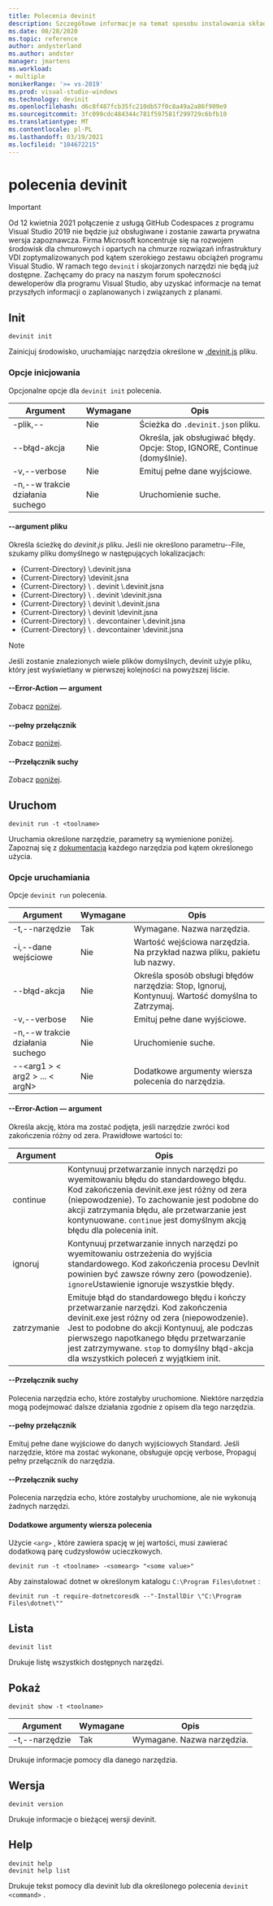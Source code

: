 ```yaml
---
title: Polecenia devinit
description: Szczegółowe informacje na temat sposobu instalowania składników przy użyciu poleceń devinit.
ms.date: 08/28/2020
ms.topic: reference
author: andysterland
ms.author: andster
manager: jmartens
ms.workload:
- multiple
monikerRange: '>= vs-2019'
ms.prod: visual-studio-windows
ms.technology: devinit
ms.openlocfilehash: d6c8f487fcb35fc210db57f0c8a49a2a86f909e9
ms.sourcegitcommit: 3fc099cdc484344c781f597581f299729c6bfb10
ms.translationtype: MT
ms.contentlocale: pl-PL
ms.lasthandoff: 03/19/2021
ms.locfileid: "104672215"
---
```

# <a name="devinit-commands"></a>polecenia devinit

> [!IMPORTANT]
> Od 12 kwietnia 2021 połączenie z usługą GitHub Codespaces z programu Visual Studio 2019 nie będzie już obsługiwane i zostanie zawarta prywatna wersja zapoznawcza. Firma Microsoft koncentruje się na rozwojem środowisk dla chmurowych i opartych na chmurze rozwiązań infrastruktury VDI zoptymalizowanych pod kątem szerokiego zestawu obciążeń programu Visual Studio. W ramach tego `devinit` i skojarzonych narzędzi nie będą już dostępne. Zachęcamy do pracy na naszym forum społeczności deweloperów dla programu Visual Studio, aby uzyskać informacje na temat przyszłych informacji o zaplanowanych i związanych z planami.

## <a name="init"></a>Init

```console
devinit init
```

Zainicjuj środowisko, uruchamiając narzędzia określone w [.devinit.js](devinit-json.md) pliku.

### <a name="options-for-init"></a>Opcje inicjowania

Opcjonalne opcje dla `devinit init` polecenia.

| Argument             | Wymagane | Opis                                                               |
|----------------------|----------|---------------------------------------------------------------------------|
| -plik,--            | Nie       | Ścieżka do `.devinit.json` pliku.                                         |
| --błąd-akcja       | Nie       | Określa, jak obsługiwać błędy. Opcje: Stop, IGNORE, Continue (domyślnie).|
| -v,--verbose         | Nie       | Emituj pełne dane wyjściowe.                                                      |
| -n,--w trakcie działania suchego         | Nie       | Uruchomienie suche.                                                                  |

#### <a name="--file-argument"></a>--argument pliku

Określa ścieżkę do _devinit.js_ pliku. Jeśli nie określono parametru--File, szukamy pliku domyślnego w następujących lokalizacjach:

* {Current-Directory} \\.devinit.jsna
* {Current-Directory} \\devinit.jsna
* {Current-Directory} \\ . devinit \\.devinit.jsna
* {Current-Directory} \\ . devinit \\devinit.jsna
* {Current-Directory} \\ devinit \\.devinit.jsna
* {Current-Directory} \\ devinit \\devinit.jsna
* {Current-Directory} \\ . devcontainer \\.devinit.jsna
* {Current-Directory} \\ . devcontainer \\devinit.jsna

> [!NOTE]
> Jeśli zostanie znalezionych wiele plików domyślnych, devinit użyje pliku, który jest wyświetlany w pierwszej kolejności na powyższej liście.

#### <a name="--error-action-argument"></a>--Error-Action — argument

Zobacz [poniżej](#options-for-run).

#### <a name="--verbose-switch"></a>--pełny przełącznik

Zobacz [poniżej](#options-for-run).

#### <a name="--dry-run-switch"></a>--Przełącznik suchy

Zobacz [poniżej](#options-for-run).

## <a name="run"></a>Uruchom

```console
devinit run -t <toolname>
```

Uruchamia określone narzędzie, parametry są wymienione poniżej. Zapoznaj się z [dokumentacją](devinit-tool-list.md) każdego narzędzia pod kątem określonego użycia.

### <a name="options-for-run"></a>Opcje uruchamiania

Opcje `devinit run` polecenia.

| Argument                                      | Wymagane | Opis                                                                          |
|-----------------------------------------------|----------|--------------------------------------------------------------------------------------|
| -t,--narzędzie                                     | Tak      | Wymagane. Nazwa narzędzia.                                                             |
| -i,--dane wejściowe                                    | Nie       | Wartość wejściowa narzędzia. Na przykład nazwa pliku, pakietu lub nazwy.                     |
| --błąd-akcja                                | Nie       | Określa sposób obsługi błędów narzędzia: Stop, Ignoruj, Kontynuuj. Wartość domyślna to Zatrzymaj. |
| -v,--verbose                                  | Nie       | Emituj pełne dane wyjściowe.                                                                 |
| -n,--w trakcie działania suchego                                  | Nie       | Uruchomienie suche.                                                                             |
| --&lt;arg1 &gt; &lt; arg2 &gt; ... &lt; argN&gt;  | Nie       | Dodatkowe argumenty wiersza polecenia do narzędzia.                                       |

#### <a name="--error-action-argument"></a>--Error-Action — argument

Określa akcję, która ma zostać podjęta, jeśli narzędzie zwróci kod zakończenia różny od zera. Prawidłowe wartości to:

| Argument | Opis                                                                                                                                                                                                                                                                           |
|----------|---------------------------------------------------------------------------------------------------------------------------------------------------------------------------------------------------------------------------------------------------------------------------------------|
| continue | Kontynuuj przetwarzanie innych narzędzi po wyemitowaniu błędu do standardowego błędu. Kod zakończenia devinit.exe jest różny od zera (niepowodzenie). To zachowanie jest podobne do akcji zatrzymania błędu, ale przetwarzanie jest kontynuowane. `continue` jest domyślnym akcją błędu dla polecenia init.              |
| ignoruj   | Kontynuuj przetwarzanie innych narzędzi po wyemitowaniu ostrzeżenia do wyjścia standardowego. Kod zakończenia procesu DevInit powinien być zawsze równy zero (powodzenie). `ignore`Ustawienie ignoruje wszystkie błędy.                                                                                                      |
| zatrzymanie     | Emituje błąd do standardowego błędu i kończy przetwarzanie narzędzi. Kod zakończenia devinit.exe jest różny od zera (niepowodzenie). Jest to podobne do akcji Kontynuuj, ale podczas pierwszego napotkanego błędu przetwarzanie jest zatrzymywane. `stop` to domyślny błąd-akcja dla wszystkich poleceń z wyjątkiem init. |

#### <a name="--dry-run-switch"></a>--Przełącznik suchy

Polecenia narzędzia echo, które zostałyby uruchomione. Niektóre narzędzia mogą podejmować dalsze działania zgodnie z opisem dla tego narzędzia. 

#### <a name="--verbose-switch"></a>--pełny przełącznik

Emituj pełne dane wyjściowe do danych wyjściowych Standard. Jeśli narzędzie, które ma zostać wykonane, obsługuje opcję verbose, Propaguj pełny przełącznik do narzędzia.

#### <a name="--dry-run-switch"></a>--Przełącznik suchy

Polecenia narzędzia echo, które zostałyby uruchomione, ale nie wykonują żadnych narzędzi.

#### <a name="additional-command-line-arguments"></a>Dodatkowe argumenty wiersza polecenia

Użycie `<arg>` , które zawiera spację w jej wartości, musi zawierać dodatkową parę cudzysłowów ucieczkowych.

```console
devinit run -t <toolname> -<somearg> "<some value>"
```

Aby zainstalować dotnet w określonym katalogu `C:\Program Files\dotnet` :

```console
devinit run -t require-dotnetcoresdk --"-InstallDir \"C:\Program Files\dotnet\""
```

## <a name="list"></a>Lista

```console
devinit list
```

Drukuje listę wszystkich dostępnych narzędzi.

## <a name="show"></a>Pokaż

```console
devinit show -t <toolname>
```

| Argument       | Wymagane | Opis                                                                          |
|----------------|----------|--------------------------------------------------------------------------------------|
| -t,--narzędzie      | Tak      | Wymagane. Nazwa narzędzia.                                                             |

Drukuje informacje pomocy dla danego narzędzia.

## <a name="version"></a>Wersja

```console
devinit version
```

Drukuje informacje o bieżącej wersji devinit.

## <a name="help"></a>Help

```console
devinit help
devinit help list
```

Drukuje tekst pomocy dla devinit lub dla określonego polecenia `devinit <command>` .
 
